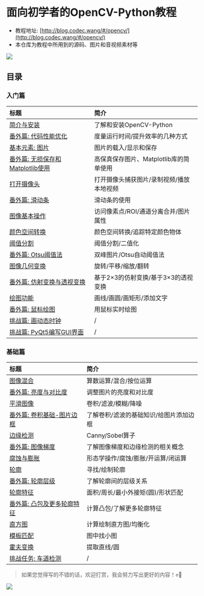 # 面向初学者的OpenCV-Python教程

- 教程地址: [http://blog.codec.wang/#/opencv/](http://blog.codec.wang/#/opencv/)
- 本仓库为教程中所用到的源码、图片和音视频素材等

![](http://blog.codec.wang/opencv-python-tutorial-amend-new-cover.png)

## 目录

### 入门篇

| 标题 | 简介 |
| :--- | :--- |
| [简介与安装](http://blog.codec.wang/#/opencv/start/01-introduction-and-installation) | 了解和安装OpenCV-Python |
| [番外篇: 代码性能优化](http://blog.codec.wang/#/opencv/start/extra-01-code-optimization) | 度量运行时间/提升效率的几种方式 |
| [基本元素: 图片](http://blog.codec.wang/#/opencv/start/02-basic-element-image) | 图片的载入/显示和保存 |
| [番外篇: 无损保存和Matplotlib使用](http://blog.codec.wang/#/opencv/start/extra-02-high-quality-save-and-matplotlib) | 高保真保存图片、Matplotlib库的简单使用 |
| [打开摄像头](http://blog.codec.wang/#/opencv/start/03-open-camera) | 打开摄像头捕获图片/录制视频/播放本地视频 |
| [番外篇: 滑动条](http://blog.codec.wang/#/opencv/start/extra-03-trackbar) | 滑动条的使用 |
| [图像基本操作](http://blog.codec.wang/#/opencv/start/04-basic-operations) | 访问像素点/ROI/通道分离合并/图片属性 |
| [颜色空间转换](http://blog.codec.wang/#/opencv/start/05-changing-colorspaces) | 颜色空间转换/追踪特定颜色物体 |
| [阈值分割](http://blog.codec.wang/#/opencv/start/06-image-thresholding) | 阈值分割/二值化 |
| [番外篇: Otsu阈值法](http://blog.codec.wang/#/opencv/start/extra-04-otsu-thresholding) | 双峰图片/Otsu自动阈值法 |
| [图像几何变换](http://blog.codec.wang/#/opencv/start/07-image-geometric-transformation) | 旋转/平移/缩放/翻转 |
| [番外篇: 仿射变换与透视变换](http://blog.codec.wang/#/opencv/start/extra-05-warpaffine-warpperspective) | 基于2×3的仿射变换/基于3×3的透视变换 |
| [绘图功能](http://blog.codec.wang/#/opencv/start/08-drawing-function) | 画线/画圆/画矩形/添加文字 |
| [番外篇: 鼠标绘图](http://blog.codec.wang/#/opencv/start/extra-06-drawing-with-mouse) | 用鼠标实时绘图 |
| [挑战篇: 画动态时钟](http://blog.codec.wang/#/opencv/start/challenge-01-draw-dynamic-clock) | / |
| [挑战篇: PyQt5编写GUI界面](http://blog.codec.wang/#/opencv/start/challenge-02-create-gui-with-pyqt5) | / |

### 基础篇

| 标题 | 简介 |
| :--- | :--- |
| [图像混合](http://blog.codec.wang/#/opencv/basic/09-image-blending) | 算数运算/混合/按位运算 |
| [番外篇: 亮度与对比度](http://blog.codec.wang/#/opencv/basic/extra-07-contrast-and-brightness) | 调整图片的亮度和对比度 |
| [平滑图像](http://blog.codec.wang/#/opencv/basic/10-smoothing-images) | 卷积/滤波/模糊/降噪 |
| [番外篇: 卷积基础-图片边框](http://blog.codec.wang/#/opencv/basic/extra-08-padding-and-convolution) | 了解卷积/滤波的基础知识/给图片添加边框 |
| [边缘检测](http://blog.codec.wang/#/opencv/basic/11-edge-detection) | Canny/Sobel算子 |
| [番外篇: 图像梯度](http://blog.codec.wang/#/opencv/basic/extra-09-image-gradients) | 了解图像梯度和边缘检测的相关概念 |
| [腐蚀与膨胀](http://blog.codec.wang/#/opencv/basic/12-erode-and-dilate) | 形态学操作/腐蚀/膨胀/开运算/闭运算 |
| [轮廓](http://blog.codec.wang/#/opencv/basic/13-contours) | 寻找/绘制轮廓 |
| [番外篇: 轮廓层级](http://blog.codec.wang/#/opencv/basic/extra-10-contours-hierarchy) | 了解轮廓间的层级关系 |
| [轮廓特征](http://blog.codec.wang/#/opencv/basic/14-contour-features) | 面积/周长/最小外接矩\(圆\)/形状匹配 |
| [番外篇: 凸包及更多轮廓特征](http://blog.codec.wang/#/opencv/basic/extra-11-convex-hull) | 计算凸包/了解更多轮廓特征 |
| [直方图](http://blog.codec.wang/#/opencv/basic/15-histograms) | 计算绘制直方图/均衡化 |
| [模板匹配](http://blog.codec.wang/#/opencv/basic/16-template-matching) | 图中找小图 |
| [霍夫变换](http://blog.codec.wang/#/opencv/basic/17-hough-transform) | 提取直线/圆 |
| [挑战任务: 车道检测](http://blog.codec.wang/#/opencv/basic/challenge-03-lane-road-detection) | / |

> 如果您觉得写的不错的话，欢迎打赏，我会努力写出更好的内容！✊🤟

![](http://cos.codec.wang/wechat_alipay_pay_pic.png)


